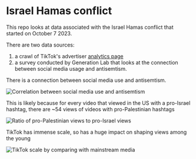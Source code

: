# Israel Hamas conflict 

This repo looks at data associated with the Israel Hamas conflict that started on October 7 2023. 

There are two data sources:
1. a crawl of TikTok's advertiser [analytics page](https://ads.tiktok.com/business/creativecenter/hashtag/freepalestine/pc/en?period=7) 
2. a survey conducted by Generation Lab that looks at the connection between social media usage and antisemtism.

There is a connection between social media use and antisemtism. 

![Correlation between social media use and antisemtism](https://github.com/antgoldbloom/tiktok_israel_hamas/blob/main/charts/correlation_between_social_media_and_antisemitism.png)

This is likely because for every video that viewed in the US with a pro-Israel hashtag, there are ~54 views of videos with pro-Palestinian hashtags

![Ratio of pro-Palestinian views to pro-Israel views](https://github.com/antgoldbloom/tiktok_israel_hamas/blob/main/charts/20231127_us_top_hashtags_israel_hamas.png)

TikTok has immense scale, so has a huge impact on shaping views among the young

![TikTok scale by comparing with mainstream media](https://github.com/antgoldbloom/tiktok_israel_hamas/blob/main/charts/free_palestine_vs_mainstream_media.png)